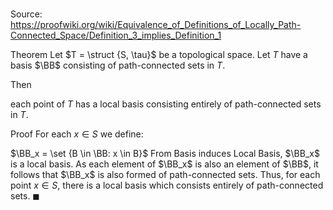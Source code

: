 # 

Source: https://proofwiki.org/wiki/Equivalence_of_Definitions_of_Locally_Path-Connected_Space/Definition_3_implies_Definition_1

Theorem
Let $T = \struct {S, \tau}$ be a topological space.
Let $T$ have a basis $\BB$ consisting of path-connected sets in $T$.

Then

each point of $T$ has a local basis consisting entirely of path-connected sets in $T$.


Proof
For each $x \in S$ we define:

$\BB_x = \set {B \in \BB: x \in B}$
From Basis induces Local Basis, $\BB_x$ is a local basis.
As each element of $\BB_x$ is also an element of $\BB$, it follows that $\BB_x$ is also formed of path-connected sets.
Thus, for each point $x \in S$, there is a local basis which consists entirely of path-connected sets.
$\blacksquare$





